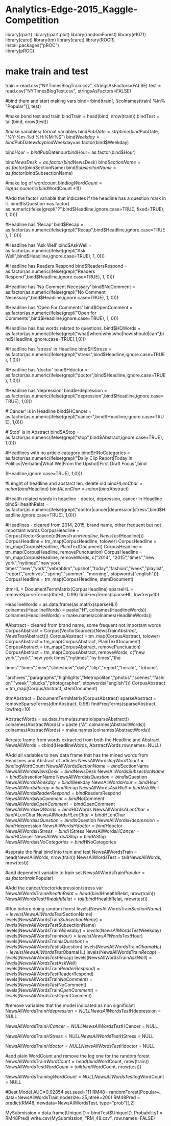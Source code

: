 # Analytics-Edge-2015_Kaggle-Competition
library(rpart)
library(rpart.plot)
library(randomForest)
library(e1071)
library(caret)
library(tm)
library(caret)
library(ROCR)
install.packages("pROC")  
library(pROC)

# make train and test
train = read.csv("NYTimesBlogTrain.csv", stringsAsFactors=FALSE)
test = read.csv("NYTimesBlogTest.csv", stringsAsFactors=FALSE)

#bind them and start making vars
bind=rbind(train[, !(colnames(train) %in% "Popular")], test)

#make bond test and train
bindTrain = head(bind, nrow(train))
bindTest = tail(bind, nrow(test))


#make variables/ format variables 
bind$PubDate = strptime(bind$PubDate, "%Y-%m-%d %H:%M:%S")
bind$Weekday = bind$PubDate$wday
bind$Weekday=as.factor(bind$Weekday)

bind$Hour = bind$PubDate$hour
bind$Hour= as.factor(bind$Hour)

bind$NewsDesk = as.factor(bind$NewsDesk)
bind$SectionName = as.factor(bind$SectionName)
bind$SubsectionName = as.factor(bind$SubsectionName)

#make log of wordcount
bind$logWordCount=log(as.numeric(bind$WordCount +1))

#Add the factor variable that indicates if the headline has a question mark in it.
bind$IsQuestion =as.factor( as.numeric(ifelse(grepl("?",bind$Headline,ignore.case=TRUE, fixed=TRUE), 1, 0)))

#Headline has 'Recap'
bind$Recap = as.factor(as.numeric(ifelse(grepl("Recap",bind$Headline,ignore.case=TRUE), 1, 0)))

#Headline has 'Ask Well'
bind$AskWell = as.factor(as.numeric(ifelse(grepl("Ask Well",bind$Headline,ignore.case=TRUE), 1, 0)))

#Headline has Readers Respond
bind$ReadersRespond = as.factor(as.numeric(ifelse(grepl("Readers Respond",bind$Headline,ignore.case=TRUE), 1, 0)))

#Headline has 'No Comment Necessary'
bind$NoComment = as.factor(as.numeric(ifelse(grepl("No Comment Necessary",bind$Headline,ignore.case=TRUE), 1, 0)))

#Headline has 'Open For Comments'
bind$OpenComment = as.factor(as.numeric(ifelse(grepl("Open for Comments",bind$Headline,ignore.case=TRUE), 1, 0)))

#Headline has has words related to questions.
bind$HQWords = as.factor(as.numeric(ifelse(grepl("what|when|why|who|how|should|can",bind$Headline,ignore.case=TRUE),1,0)))

#Headline has 'stress' in Headline
bind$HStress = as.factor(as.numeric(ifelse(grepl("stress",bind$Headline,ignore.case=TRUE), 1,0)))

#Headline has 'doctor' 
bind$Hdoctor = as.factor(as.numeric(ifelse(grepl("doctor",bind$Headline,ignore.case=TRUE), 1,0)))

#Headline has 'depression'
bind$Hdepression = as.factor(as.numeric(ifelse(grepl("depression",bind$Headline,ignore.case=TRUE), 1,0)))

#'Cancer' is in Headline
bind$HCancer = as.factor(as.numeric(ifelse(grepl("cancer",bind$Headline,ignore.case=TRUE), 1,0)))

#'Stop' is in Abstract
bind$AStop = as.factor(as.numeric(ifelse(grepl("stop",bind$Abstract,ignore.case=TRUE), 1,0)))

#Headlines with no article category
bind$HNoCategories = as.factor(as.numeric(ifelse(grepl("Daily Clip Report|Today in Politics|Verbatim|What We|From the Upshot|First Draft Focus",bind

$Headline,ignore.case=TRUE), 1,0)))

#Lenght of headline and abstarct len. delete old
bind$HLenChar=nchar(bind$Headline)
bind$ALenChar=nchar(bind$Abstract)

#Health related words in headline - doctor, depression, cancer in Headline
bind$HhealthRelat = as.factor(as.numeric(ifelse(grepl("doctor|cancer|depression|stress",bind$Headline,ignore.case=TRUE), 1,0)))


#Headlines - cleared from 2014, 2015, brand name, other frequent but not important words
CorpusHeadline = Corpus(VectorSource(c(NewsTrain$Headline, NewsTest$Headline)))
CorpusHeadline = tm_map(CorpusHeadline, tolower)
CorpusHeadline = tm_map(CorpusHeadline, PlainTextDocument)
CorpusHeadline = tm_map(CorpusHeadline, removePunctuation)
CorpusHeadline = tm_map(CorpusHeadline, removeWords, c("2014", "2015","times","new york","nytimes","new york times","new","york","vebrabtim","upshot","today","fashion","week","playlist","report","archives","spring","summer", "morning",  stopwords("english")))
CorpusHeadline = tm_map(CorpusHeadline, stemDocument)

dtmHL = DocumentTermMatrix(CorpusHeadline)
sparseHL = removeSparseTerms(dtmHL, 0.99)
findFreqTerms(sparseHL, lowfreq=10)

HeadlineWords = as.data.frame(as.matrix(sparseHL))
colnames(HeadlineWords) = paste("H", colnames(HeadlineWords))
colnames(HeadlineWords) = make.names(colnames(HeadlineWords))

#Abstract - cleared from brand name, some frequent not important words
CorpusAbstract = Corpus(VectorSource(c(NewsTrain$Abstract, NewsTest$Abstract)))
CorpusAbstract = tm_map(CorpusAbstract, tolower)
CorpusAbstract = tm_map(CorpusAbstract, PlainTextDocument)
CorpusAbstract = tm_map(CorpusAbstract, removePunctuation)
CorpusAbstract = tm_map(CorpusAbstract, removeWords, c("new york","york","new york times","nytimes","ny times","the 

times","times","new","slideshow","daily","clip","report","herald", "tribune", 

"archives","paragraphs","highlights","Metropolitan","photos","scenes","fashion","week","plucks","photographer", stopwords("english")))
CorpusAbstract = tm_map(CorpusAbstract, stemDocument)

dtmAbstract = DocumentTermMatrix(CorpusAbstract)
sparseAbstract = removeSparseTerms(dtmAbstract, 0.98)
findFreqTerms(sparseAbstract, lowfreq=10)

AbstractWords = as.data.frame(as.matrix(sparseAbstract))
colnames(AbstractWords) = paste ("A", colnames(AbstractWords))
colnames(AbstractWords) = make.names(colnames(AbstractWords))

#create frame from words extracted from both the Headline and Abstract
NewsAllWords = cbind(HeadlineWords, AbstractWords,row.names=NULL) 


#Add all variables to new data frame that has the mined words from Headlines and Abstract of articles
NewsAllWords$logWordCount = bind$logWordCount
NewsAllWords$SectionName = bind$SectionName
NewsAllWords$NewsDesk = bind$NewsDesk
NewsAllWords$SubsectionName = bind$SubsectionName
NewsAllWords$IsQuestion = bind$IsQuestion 
NewsAllWords$Weekday = bind$Weekday 
NewsAllWords$Hour = bind$Hour 
NewsAllWords$Recap=bind$Recap
NewsAllWords$AskWell=bind$AskWell
NewsAllWords$ReaderRespond=bind$ReadersRespond
NewsAllWords$NoComment=bind$NoComment
NewsAllWords$OpenComment=bind$OpenComment
NewsAllWords$HQWords=bind$HQWords
NewsAllWords$ALenChar=bind$ALenChar
NewsAllWords$HLenChar=bind$HLenChar
NewsAllWords$IsQuestion=bind$IsQuestion
NewsAllWords$Hdepression=bind$Hdepression
NewsAllWords$Hdoctor=bind$Hdoctor
NewsAllWords$HStress=bind$HStress
NewsAllWords$HCancer=bind$HCancer
NewsAllWords$AStop=bind$AStop
NewsAllWords$HNoCategories=bind$HNoCategories


#seprate the final bind into train and test
NewsAllWordsTrain = head(NewsAllWords, nrow(train))
NewsAllWordsTest = tail(NewsAllWords, nrow(test))

#add dependent variable to train set
NewsAllWordsTrain$Popular = as.factor(train$Popular)

#Add the cancer/doctor/depression/stress var
NewsAllWordsTrain$HhealthRelat = head(bind$HhealthRelat, nrow(train))
NewsAllWordsTest$HhealthRelat = tail(bind$HhealthRelat, nrow(test))

#Run before doing random forest
levels(NewsAllWordsTrain$SectionName) = levels(NewsAllWordsTest$SectionName)
levels(NewsAllWordsTrain$SubsectionName) = levels(NewsAllWordsTest$SubsectionName)
levels(NewsAllWordsTrain$Weekday) = levels(NewsAllWordsTest$Weekday)
levels(NewsAllWordsTrain$Hour) = levels(NewsAllWordsTest$Hour)
levels(NewsAllWordsTrain$IsQuestion) = levels(NewsAllWordsTest$IsQuestion)
levels(NewsAllWordsTrain$ObamaHL) = levels(NewsAllWordsTest$ObamaHL)
levels(NewsAllWordsTrain$Recap) = levels(NewsAllWordsTest$Recap)
levels(NewsAllWordsTrain$AskWell) = levels(NewsAllWordsTest$AskWell)
levels(NewsAllWordsTrain$ReaderRespond) = levels(NewsAllWordsTest$ReaderRespond)
levels(NewsAllWordsTrain$NoComment) = levels(NewsAllWordsTest$NoComment)
levels(NewsAllWordsTrain$OpenComment) = levels(NewsAllWordsTest$OpenComment)


#remove variables that the model indicated as non significant
NewsAllWordsTrain$Hdepression = NULL
NewsAllWordsTest$Hdepression = NULL

NewsAllWordsTrain$HCancer = NULL
NewsAllWordsTest$HCancer = NULL

NewsAllWordsTrain$HStress = NULL
NewsAllWordsTest$HStress = NULL

NewsAllWordsTrain$Hdoctor = NULL
NewsAllWordsTest$Hdoctor = NULL

#add plain WordCount and remove the log one for the random forest
NewsAllWordsTrain$WordCount = head(bind$WordCount, nrow(train))
NewsAllWordsTest$WordCount = tail(bind$WordCount, nrow(test))

NewsAllWordsTrain$logWordCount = NULL
NewsAllWordsTest$logWordCount = NULL

#Best Model AUC=0.92854
set.seed=111
RM48= randomForest(Popular~., data=NewsAllWordsTrain,nodezize=25,ntree=200)
RM48Pred = predict(RM48, newdata=NewsAllWordsTest, type="prob")[,2]

MySubmission = data.frame(UniqueID = bindTest$UniqueID, Probability1 = RM48Pred)
write.csv(MySubmission, "RM_48.csv", row.names=FALSE)

